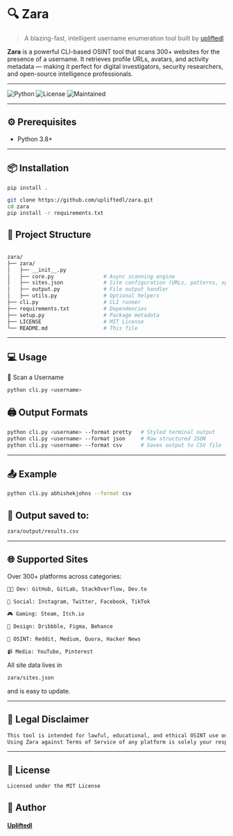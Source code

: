 
# 🔍 Zara

> A blazing-fast, intelligent username enumeration tool built by [upliftedl](https://github.com/upliftedl)

**Zara** is a powerful CLI-based OSINT tool that scans 300+ websites for the presence of a username. It retrieves profile URLs, avatars, and activity metadata — making it perfect for digital investigators, security researchers, and open-source intelligence professionals.

---

![Python](https://img.shields.io/badge/python-3.8%2B-blue)
![License](https://img.shields.io/github/license/upliftedl/zara)
![Maintained](https://img.shields.io/badge/maintained-yes-brightgreen)

---

## ⚙️ Prerequisites

- Python 3.8+
---

## 📦 Installation
```bash
pip install .

```
```bash
git clone https://github.com/upliftedl/zara.git
cd zara
pip install -r requirements.txt
```
## 📁 Project Structure
```bash

zara/
├── zara/
│   ├── __init__.py
│   ├── core.py                # Async scanning engine
│   ├── sites.json             # Site configuration (URLs, patterns, xpaths)
│   ├── output.py              # File output handler
│   ├── utils.py               # Optional helpers
├── cli.py                     # CLI runner
├── requirements.txt           # Dependencies
├── setup.py                   # Package metadata
├── LICENSE                    # MIT License
└── README.md                  # This file
```
----
## 💻 Usage
🔎 Scan a Username
```bash
python cli.py <username>
```
## 🖨️ Output Formats
```bash
python cli.py <username> --format pretty   # Styled terminal output
python cli.py <username> --format json     # Raw structured JSON
python cli.py <username> --format csv      # Saves output to CSV file
```
----
## 📤 Example
```bash
python cli.py abhishekjohns --format csv
```
## 📁 Output saved to:

```bash
zara/output/results.csv
```
----

## 🌐 Supported Sites
Over 300+ platforms across categories:

```bash 
👨‍💻 Dev: GitHub, GitLab, StackOverflow, Dev.to

📱 Social: Instagram, Twitter, Facebook, TikTok

🎮 Gaming: Steam, Itch.io

🎨 Design: Dribbble, Figma, Behance

🔎 OSINT: Reddit, Medium, Quora, Hacker News

📹 Media: YouTube, Pinterest
```
All site data lives in 
```bash
zara/sites.json
```
 and is easy to update.
 
----
## 📄 Legal Disclaimer
```bash 
This tool is intended for lawful, educational, and ethical OSINT use only.
Using Zara against Terms of Service of any platform is solely your responsibility.
```
----
## 📜 License
```bash 
Licensed under the MIT License
```
## 👤 Author
<h4><a href="https://www.linkedin.com/in/abhishekjohns/" target="_blank">Upliftedl</a></h4>
